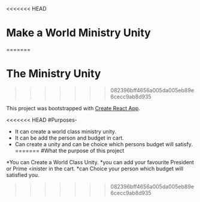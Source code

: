 <<<<<<< HEAD
# Make a World Ministry Unity
=======
# The Ministry Unity
>>>>>>> 082396bff4656a005da005eb89e6cecc9ab8d935

This project was bootstrapped with [Create React App]().

<<<<<<< HEAD
#Purposes-
* It can create a world class ministry unity.
* It can be add the person and budget in cart.
* Can create a unity and can be choice which persons budget will satisfy.
=======
#What the purpose of this project

*You can Create a World Class Unity.
*you can add your favourite President or Prime <inister in the cart.
*can Choice your person which budget will satisfied you. 
>>>>>>> 082396bff4656a005da005eb89e6cecc9ab8d935
